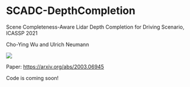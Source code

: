 # SCADC-DepthCompletion
Scene Completeness-Aware Lidar Depth Completion for Driving Scenario, ICASSP 2021

Cho-Ying Wu and Ulrich Neumann

<img src='ICASSP21_gif.gif'>

Paper: https://arxiv.org/abs/2003.06945

Code is coming soon!
